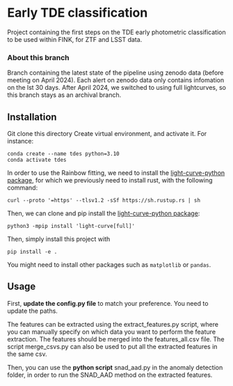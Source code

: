 # Early TDE classification

Project containing the first steps on the TDE early photometric classification to be used within FINK, for ZTF and LSST data.

### About this branch
Branch containing the latest state of the pipeline using zenodo data (before meeting on April 2024). Each alert on zenodo data only contains infomation on the lst 30 days. After April 2024, we switched to using full lightcurves, so this branch stays as an archival branch.  

## Installation

Git clone this directory
Create virtual environment, and activate it. For instance:
```
conda create --name tdes python=3.10
conda activate tdes
```

In order to use the Rainbow fitting, we need to install the [light-curve-python package](https://github.com/light-curve/light-curve-python), for which we previously  need to install rust, with the following command:
```
curl --proto '=https' --tlsv1.2 -sSf https://sh.rustup.rs | sh
```
Then, we can clone and pip install the [light-curve-python package](https://github.com/light-curve/light-curve-python):
```
python3 -mpip install 'light-curve[full]'
```

Then, simply install this project with
```
pip install -e .
```
You might need to install other packages such as `matplotlib` or `pandas`.

## Usage

First, **update the config.py file** to match your preference. You need to update the paths.

The features can be extracted using the extract\_features.py script, where you can manually specify on which data you want to perform the feature extraction.
The features should be merged into the features_all.csv file. The script merge\_csvs.py can also be used to put all the extracted features in the same csv.

Then, you can use the **python script** snad_aad.py in the anomaly detection folder, in order to run the SNAD\_AAD method on the extracted features.

